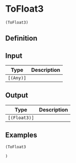 # ToFloat3

```clojure
(ToFloat3)
```

## Definition


## Input
| Type | Description |
|------|-------------|
| `[(Any)]` |  |


## Output
| Type | Description |
|------|-------------|
| `[(Float3)]` |  |


## Examples

```clojure
(ToFloat3

)
```
